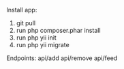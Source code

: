 Install app:
1. git pull
2. run php composer.phar install
3. run php yii init
4. run php yii migrate

Endpoints:
api/add
api/remove
api/feed